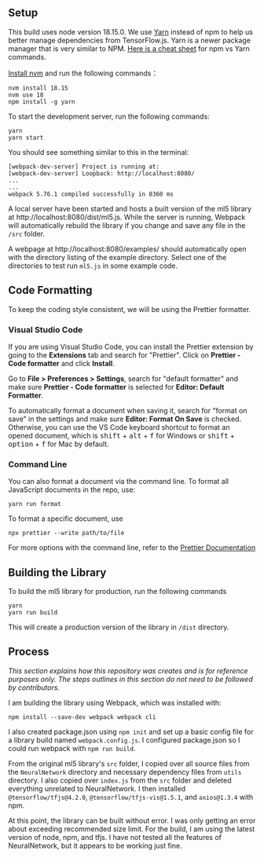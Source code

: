 ## Setup

This build uses node version 18.15.0.
We use [Yarn](https://yarnpkg.com/) instead of npm to help us better manage dependencies from TensorFlow.js. Yarn is a newer package manager that is very similar to NPM. [Here is a cheat sheet](https://www.digitalocean.com/community/tutorials/nodejs-npm-yarn-cheatsheet) for npm vs Yarn commands.

[Install nvm](https://github.com/nvm-sh/nvm#installing-and-updating) and run the following commands：

```
nvm install 18.15
nvm use 18
npm install -g yarn
```

To start the development server, run the following commands:

```
yarn
yarn start
```

You should see something similar to this in the terminal:

```
[webpack-dev-server] Project is running at:
[webpack-dev-server] Loopback: http://localhost:8080/
...
...
webpack 5.76.1 compiled successfully in 8360 ms
```

A local server have been started and hosts a built version of the ml5 library at http://localhost:8080/dist/ml5.js. While the server is running, Webpack will automatically rebuild the library if you change and save any file in the `/src` folder.

A webpage at http://localhost:8080/examples/ should automatically open with the directory listing of the example directory. Select one of the directories to test run `ml5.js` in some example code.

## Code Formatting

To keep the coding style consistent, we will be using the Prettier formatter.

### Visual Studio Code

If you are using Visual Studio Code, you can install the Prettier extension by going to the **Extensions** tab and search for "Prettier". Click on **Prettier - Code formatter** and click **Install**.

Go to **File > Preferences > Settings**, search for "default formatter" and make sure **Prettier - Code formatter** is selected for **Editor: Default Formatter**.

To automatically format a document when saving it, search for "format on save" in the settings and make sure **Editor: Format On Save** is checked. Otherwise, you can use the VS Code keyboard shortcut to format an opened document, which is <kbd>shift</kbd> + <kbd>alt</kbd> + <kbd>f</kbd> for Windows or <kbd>shift</kbd> + <kbd>option</kbd> + <kbd>f</kbd> for Mac by default.

### Command Line

You can also format a document via the command line. To format all JavaScript documents in the repo, use:

```
yarn run format
```

To format a specific document, use

```
npx prettier --write path/to/file
```

For more options with the command line, refer to the [Prettier Documentation](https://prettier.io/docs/en/cli.html)

## Building the Library

To build the ml5 library for production, run the following commands

```
yarn
yarn run build
```

This will create a production version of the library in `/dist` directory.

## Process

_This section explains how this repository was creates and is for reference purposes only. The steps outlines in this section do not need to be followed by contributors._

I am building the library using Webpack, which was installed with:

```
npm install --save-dev webpack webpack cli
```

I also created package.json using `npm init` and set up a basic config file for a library build named `webpack.config.js`. I configured package.json so I could run webpack with `npm run build`.

From the original ml5 library's `src` folder, I copied over all source files from the `NeuralNetwork` directory and necessary dependency files from `utils` directory. I also copied over `index.js` from the `src` folder and deleted everything unrelated to NeuralNetwork. I then installed `@tensorflow/tfjs@4.2.0`, `@tensorflow/tfjs-vis@1.5.1`, and `axios@1.3.4` with npm.

At this point, the library can be built without error. I was only getting an error about exceeding recommended size limit. For the build, I am using the latest version of node, npm, and tfjs. I have not tested all the features of NeuralNetwork, but it appears to be working just fine.
